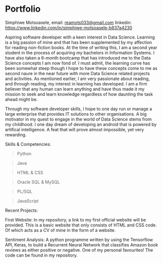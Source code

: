 # Portfolio

Simphiwe Motsoasele, 
email: reamots033@gmail.com
linkedin: https://www.linkedin.com/in/simphiwe-motsoasele-b837a4230

Aspiring software developer with a keen interest in Data Science. Learning is a big passion of
mine and that has been supplemented by my affection for reading non-fiction books. At the time of writing this, I am
a second year student in the process of acquiring my bachelors in Information Systems.
I have also taken a 6-month bootcamp that has introduced me to the Data Science concepts I am now fond of. I must admit,
the learning curve has been somewhat steep though I hope to have these concepts come to me as second naure in the near future
with more Data Science related projects and activities. As mentioned earlier, I am very passionate about reading, and through
reading, my interest in learning has developed. I am a firm believer that any human can learn anything and have thus made it my
mission to seek and learn knowledge regardless of how daunting the task ahead might be. 

Through my software developer skills, I hope to one day run or manage a large enterprise that provides IT solutions to other 
organisations. A big motivator in my quest to engage in the world of Data Science stems from my childhood. I one day dream of 
developing an android that is powered by artifical intelligence. A feat that will prove almost impossible, yet very rewarding.

Skills & Competencies:

> Python

> Java

> HTML & CSS

> Oracle SQL & MySQL

> PL/SQL

> JavaScript

Recent Projects:

First Website:
In my repository, a link to my first official website will be provided. This is a basic website that only consists of HTML
and CSS code. Of which acts as a CV of mine in the form of a website.

Sentiment Analysis:
A python programme written by using the Tensorflow API, Keras, to build a Recurrent Neural Network that classifies Amazon book
reviews as either positive or negative. One of my personal favourites! The code can be found in my repository.
